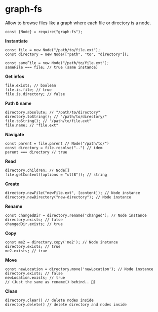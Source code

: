 # graph-fs
Allow to browse files like a graph where each file or directory is a node.

```
const {Node} = require("graph-fs");
```

**Instantiate**
```
const file = new Node("/path/to/file.ext");
const directory = new Node(["path", "to", "directory"]);

const sameFile = new Node("/path/to/file.ext");
sameFile === file; // true (same instance)
```

**Get infos**
```
file.exists; // boolean
file.is.file; // true
file.is.directory; // false
```

**Path & name**
```
directory.absolute; // "/path/to/directory"
directory.toString(); // "/path/to/directory/"
file.toString(); // "/path/to/file.ext"
file.name; // "file.ext"
```

**Navigate**
```
const parent = file.parent // Node("/path/to/")
const directory = file.resolve("..") // idem
parent === directory // true
```

**Read**
```
directory.children; // Node[]
file.getContent([options = "utf8"]); // string
```

**Create**
```
directory.newFile("newFile.ext", [content]); // Node instance
directory.newDirectory("new-directory"); // Node instance
```

**Rename**
```
const changedDir = directory.rename('changed'); // Node instance
directory.exists; // false
changedDir.exists; // true
```

**Copy**
```
const me2 = directory.copy('me2'); // Node instance
directory.exists; // true
me2.exists; // true
```

**Move**
```
const newLocation = directory.move('newLocation'); // Node instance
directory.exists; // false
newLocation.exists; // true
// (Just the same as rename() behind.. 🤫)
```


**Clean**
```
directory.clear() // delete nodes inside
directory.delete() // delete directory and nodes inside
```
